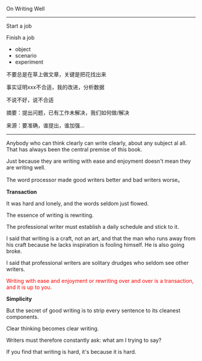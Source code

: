 On Writing Well



---

Start a job

Finish a job

- object
- scenario
- experiment

不要总是在草上做文章，关键是把花找出来

事实证明xxx不合适，我的改进，分析数据

不说不好，说不合适

摘要：提出问题，已有工作未解决，我们如何做/解决

来源：要准确，谁提出，谁加强...

---





Anybody who can think clearly can write clearly, about any subject al all. That has always been the central premise of this book.

 Just because they are writing with ease and enjoyment doesn't mean they are writing well.

The word processor made good writers better and bad  writers worse。



**Transaction**

It was hard and lonely, and the words seldom just flowed.

The essence of writing is rewriting.

The professional writer must establish a daily schedule and stick to it.

I said that writing is a craft, not an art, and that the man who runs away from his craft because he lacks inspiration is fooling himself. He is also going broke.

I said that professional writers are solitary drudges who seldom see other writers.



<font color="red">Writing with ease and enjoyment or rewriting over and over is a transaction, and it is up to you.</font>



**Simplicity**

But the secret of good writing is to strip every sentence to its cleanest components.

Clear thinking becomes clear writing.

Writers must therefore constantly ask: what am I trying to say?

 If you find that writing is hard, it's because it is hard.